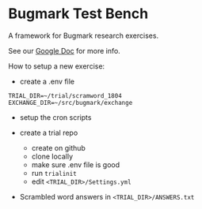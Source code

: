 # Bugmark Test Bench

A framework for Bugmark research exercises.

See our [Google Doc][1] for more info.

[1]: https://docs.google.com/document/d/1Eju-BQK65XL82GG_aT9HddUwh0jZLpR6xKIPxPnAxuo/edit#


How to setup a new exercise:

- create a .env file

```
TRIAL_DIR=~/trial/scramword_1804
EXCHANGE_DIR=~/src/bugmark/exchange
```

- setup the cron scripts
- create a trial repo
  - create on github
  - clone locally
  - make sure .env file is good
  - run `trialinit`
  - edit `<TRIAL_DIR>/Settings.yml`
  
- Scrambled word answers in `<TRIAL_DIR>/ANSWERS.txt`
